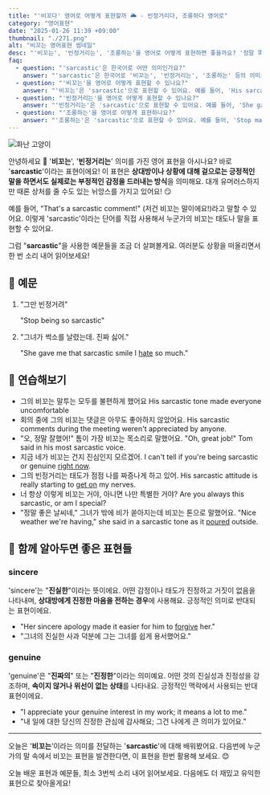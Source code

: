 ```yaml
---
title: "'비꼬다' 영어로 어떻게 표현할까 🌥️ - 빈정거리다, 조롱하다 영어로"
category: "영어표현"
date: "2025-01-26 11:39 +09:00"
thumbnail: "./271.png"
alt: "비꼬는 영어표현 썸네일"
desc: "'비꼬는', '빈정거리는', '조롱하는'을 영어로 어떻게 표현하면 좋을까요? '정말 똑똑하네, 그걸 왜 몰랐을까?'와 같이 누군가를 비웃거나 상황을 비꼬는 방식으로 표현할 때 쓰는 말을 영어로 표현하는 법을 배워봅시다. 다양한 예문을 통해서 연습하고 본인의 표현으로 만들어 보세요."
faq:
  - question: "'sarcastic'은 한국어로 어떤 의미인가요?"
    answer: "'sarcastic'은 한국어로 '비꼬는', '빈정거리는', '조롱하는' 등의 의미로 사용돼요. 예를 들어 'Don't be so sarcastic!'(그렇게 비꼬지 마!)처럼 표현할 수 있어요."
  - question: "'비꼬는'을 영어로 어떻게 표현할 수 있나요?"
    answer: "'비꼬는'은 'sarcastic'으로 표현할 수 있어요. 예를 들어, 'His sarcastic tone made everyone uncomfortable'(그의 비꼬는 말투는 모두를 불편하게 했어요)처럼 표현할 수 있어요."
  - question: "'빈정거리는'을 영어로 어떻게 표현할 수 있나요?"
    answer: "'빈정거리는'은 'sarcastic'으로 표현할 수 있어요. 예를 들어, 'She gave me a sarcastic smile'(그녀가 빈정거리며 웃었어요)처럼 표현할 수 있어요."
  - question: "'조롱하는'을 영어로 어떻게 표현하나요?"
    answer: "'조롱하는'은 'sarcastic'으로 표현할 수 있어요. 예를 들어, 'Stop making sarcastic remarks!'(조롱하는 말 좀 그만해!)처럼 표현할 수 있어요."
---
```


![화난 고양이](./271-1.jpg)

안녕하세요 👋 '**비꼬는**', '**빈정거리는**' 의미를 가진 영어 표현을 아시나요? 바로 '**sarcastic**'이라는 표현이에요! 이 표현은 **상대방이나 상황에 대해 겉으로는 긍정적인 말을 하면서도 실제로는 부정적인 감정을 드러내는 방식**을 의미해요. 대개 유머러스하지만 때론 상처를 줄 수도 있는 뉘앙스를 가지고 있어요! 😏

예를 들어, "That's a sarcastic comment!" (저건 비꼬는 말이에요!)라고 말할 수 있어요. 이렇게 'sarcastic'이라는 단어를 직접 사용해서 누군가의 비꼬는 태도나 말을 표현할 수 있어요.

그럼 "**sarcastic**"을 사용한 예문들을 조금 더 살펴볼게요. 여러분도 상황을 떠올리면서 한 번 소리 내어 읽어보세요!

## 📖 예문

1. "그만 빈정거려"

   "Stop being so sarcastic"

2. "그녀가 썩소를 날렸는데. 진짜 싫어."

   "She gave me that sarcastic smile I [hate](/blog/in-english/392.hate/) so much."

## 💬 연습해보기

<ul data-interactive-list>
  <li data-interactive-item>
    <span data-toggler>그의 비꼬는 말투는 모두를 불편하게 했어요</span>
    <span data-answer>His sarcastic tone made everyone uncomfortable</span>
  </li>
  <li data-interactive-item>
    <span data-toggler>회의 중에 그의 비꼬는 댓글은 아무도 좋아하지 않았어요.</span>
    <span data-answer>His sarcastic comments during the meeting weren't appreciated by anyone.</span>
  </li>
  <li data-interactive-item>
    <span data-toggler>"오, 정말 잘했어!" 톰이 가장 비꼬는 목소리로 말했어요.</span>
    <span data-answer>"Oh, great job!" Tom said in his most sarcastic voice.</span>
  </li>
  <li data-interactive-item>
    <span data-toggler>지금 네가 비꼬는 건지 진심인지 모르겠어.</span>
    <span data-answer>I can't tell if you're being sarcastic or genuine <a href="/blog/in-english/525.right-now/">right now</a>.</span>
  </li>
  <li data-interactive-item>
    <span data-toggler>그의 빈정거리는 태도가 점점 나를 짜증나게 하고 있어.</span>
    <span data-answer>His sarcastic attitude is really starting to <a href="/blog/in-english/557.get-on/">get on</a> my nerves.</span>
  </li>
  <li data-interactive-item>
    <span data-toggler>너 항상 이렇게 비꼬는 거야, 아니면 나만 특별한 거야?</span>
    <span data-answer>Are you always this sarcastic, or am I special?</span>
  </li>
  <li data-interactive-item>
    <span data-toggler>"정말 좋은 날씨네," 그녀가 밖에 비가 쏟아지는데 비꼬는 톤으로 말했어요.</span>
    <span data-answer>"Nice weather we're having," she said in a sarcastic tone as it <a href="/blog/in-english/497.pour/">poured</a> outside.</span>
  </li>
</ul>

## 🤝 함께 알아두면 좋은 표현들

### sincere

'sincere'는 "**진실한**"이라는 뜻이에요. 어떤 감정이나 태도가 진정하고 거짓이 없음을 나타내며, **상대방에게 진정한 마음을 전하는 경우**에 사용해요. 긍정적인 의미로 반대되는 표현이에요.

- "Her sincere apology made it easier for him to [forgive](/blog/in-english/468.forgive/) her."
- "그녀의 진실한 사과 덕분에 그는 그녀를 쉽게 용서했어요."

### genuine

'genuine'은 "**진짜의**" 또는 "**진정한**"이라는 의미예요. 어떤 것의 진실성과 진정성을 강조하며, **속이지 않거나 위선이 없는 상태**를 나타내요. 긍정적인 맥락에서 사용되는 반대 표현이에요.

- "I appreciate your genuine interest in my work; it means a lot to me."
- "내 일에 대한 당신의 진정한 관심에 감사해요; 그건 나에게 큰 의미가 있어요."

---

오늘은 '**비꼬는**'이라는 의미를 전달하는 '**sarcastic**'에 대해 배워봤어요. 다음번에 누군가의 말 속에서 비꼬는 표현을 발견한다면, 이 표현을 한번 활용해 보세요. 😊

오늘 배운 표현과 예문들, 최소 3번씩 소리 내어 읽어보세요. 다음에도 더 재밌고 유익한 표현으로 찾아올게요!
